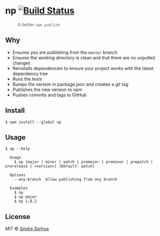# np [![Build Status](https://travis-ci.org/sindresorhus/np.svg?branch=master)](https://travis-ci.org/sindresorhus/np)

> A better `npm publish`


## Why

- Ensures you are publishing from the `master` branch
- Ensures the working directory is clean and that there are no unpulled changes
- Reinstalls dependencies to ensure your project works with the latest dependency tree
- Runs the tests
- Bumps the version in package.json and creates a git tag
- Publishes the new version to npm
- Pushes commits and tags to GitHub


## Install

```
$ npm install --global np
```


## Usage

```
$ np --help

  Usage
    $ np [major | minor | patch | premajor | preminor | prepatch | prerelease | <version>] (Default: patch)

  Options
    --any-branch  Allow publishing from any branch

  Examples
    $ np
    $ np major
    $ np 1.0.2
```


## License

MIT © [Sindre Sorhus](https://sindresorhus.com)
